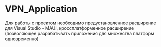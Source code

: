# VPN_Application
Для работы с проектом необходимо предустановленное расширение для Visual Studio - MAUI, кроссплатформенное расширение (позволяющее разрабатывать приложения для множества платформ одновременно)
